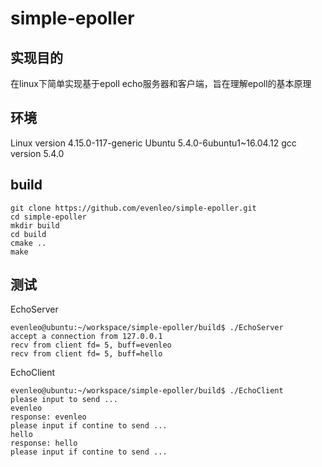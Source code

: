 # simple-epoller

## 实现目的
在linux下简单实现基于epoll echo服务器和客户端，旨在理解epoll的基本原理

## 环境
Linux version 4.15.0-117-generic
Ubuntu 5.4.0-6ubuntu1~16.04.12
gcc version 5.4.0

## build
```
git clone https://github.com/evenleo/simple-epoller.git
cd simple-epoller
mkdir build
cd build
cmake ..
make
```

## 测试

EchoServer
```
evenleo@ubuntu:~/workspace/simple-epoller/build$ ./EchoServer 
accept a connection from 127.0.0.1
recv from client fd= 5, buff=evenleo
recv from client fd= 5, buff=hello
```

EchoClient
```
evenleo@ubuntu:~/workspace/simple-epoller/build$ ./EchoClient 
please input to send ...
evenleo
response: evenleo
please input if contine to send ...
hello
response: hello
please input if contine to send ...

```
